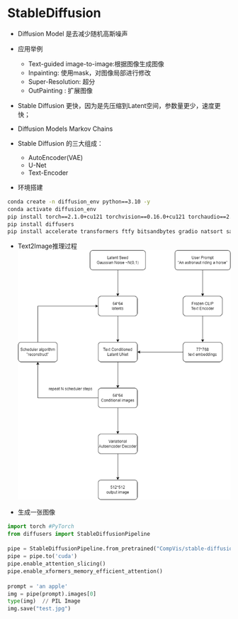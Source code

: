 # StableDiffusion

- Diffusion Model 是去减少随机高斯噪声

- 应用举例
  - Text-guided image-to-image:根据图像生成图像
  - Inpainting: 使用mask，对图像局部进行修改
  - Super-Resolution: 超分
  - OutPainting : 扩展图像

- Stable Diffusion 更快，因为是先压缩到Latent空间，参数量更少，速度更快；
- Diffusion Models Markov Chains 

- Stable Diffusion 的三大组成：
  - AutoEncoder(VAE)
  - U-Net
  - Text-Encoder


- 环境搭建
```bash
conda create -n diffusion_env python==3.10 -y
conda activate diffusion_env
pip install torch==2.1.0+cu121 torchvision==0.16.0+cu121 torchaudio==2.1.0 torchtext==0.16.0+cpu torchdata==0.7.0 --index-url https://download.pytorch.org/whl/cu121
pip install diffusers
pip install accelerate transformers ftfy bitsandbytes gradio natsort safetensors xformers
```

- Text2Image推理过程
![Text2Image推理过程](../image_resources/stable_diffusion_inference.png)

- 生成一张图像

```python
import torch #PyTorch
from diffusers import StableDiffusionPipeline

pipe = StableDiffusionPipeline.from_pretrained("CompVis/stable-diffusion-v1-4", torch_dtype=torch.float16)
pipe = pipe.to('cuda')
pipe.enable_attention_slicing()
pipe.enable_xformers_memory_efficient_attention()

prompt = 'an apple'
img = pipe(prompt).images[0]
type(img)  // PIL Image
img.save("test.jpg")
```

